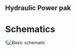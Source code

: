 ## Hydraulic Power pak

# Schematics
1![Basic schematic](/schematics/hydraulic-power-pack-schematic.jpg)

